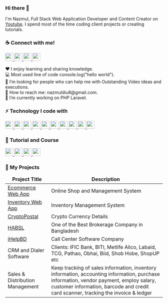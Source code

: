 <h3>Hi there 👋</h3>
I'm Nazmul, Full Stack Web Application Developer and Content Creator on <a href="https://www.youtube.com/c/WebJourneybd">Youtube</a>. I spend most of the time coding client projects or creating tutorials.

<h3>☕ Connect with me!</h3>
<p>
    <a href="https://www.facebook.com/profile.php?id=100006948045273" target="_blank">
    <img src ="https://img.shields.io/static/v1?message=Facebook&logo=facebook&labelColor=5c5c5c&color=b9770e&logoColor=white&label=%20" height="25" style="max-width: 100%;">
  </a>
 <a href="https://www.youtube.com/c/WebJourneybd" target="_blank">
    <img src ="https://img.shields.io/static/v1?message=Youtube&logo=youtube&labelColor=5c5c5c&color=1182c3&logoColor=white&label=%20" height="25" style="max-width: 100%;">
  </a>
   <a href="mailto:nazmuldiu8@gmail.com" target="_blank">
    <img src ="https://img.shields.io/static/v1?message=Gmail&logo=gmail&labelColor=5c5c5c&color=FF0000&logoColor=white&label=%20" height="25" style="max-width: 100%;">
  </a>
   <a href="javascript:void(0)">
    <img src ="https://img.shields.io/static/v1?message=Linkedin&logo=linkedin&labelColor=5c5c5c&color=D4AC0D&logoColor=white&label=%20" height="25" style="max-width: 100%;">
  </a>
</p>
<p>
    <span>♥️ I enjoy learning and sharing knowledge.</span> <br>
    <span>💻 Most used line of code console.log("hello world").</span> <br>
    <span>🤔 I’m looking for people who can help me with Outstanding Video ideas and executions.</span> <br>
    <span>📧 How to reach me: nazmuldiu8@gmail.com.</span> <br>
    <span>🔭  I’m currently working on PHP Laravel.</span> <br>
</p>

<h3>⚡ Technology I code with</h3>
<p align="left">
  <a href="#">
    <img src ="https://img.shields.io/static/v1?message=PHP&logo=php&labelColor=5c5c5c&color=1182c3&logoColor=white&label=%20" height="25" style="max-width: 100%;">
  </a>
   <a href="#">
    <img src ="https://img.shields.io/static/v1?message=Laravel&logo=laravel&labelColor=5c5c5c&color=FF0000&logoColor=white&label=%20" height="25" style="max-width: 100%;">
  </a>
   <a href="#">
    <img src ="https://img.shields.io/static/v1?message=Vue Js&logo=vuedotjs&labelColor=5c5c5c&color=D4AC0D&logoColor=white&label=%20" height="25" style="max-width: 100%;">
  </a>
  <a href="#">
    <img src ="https://img.shields.io/static/v1?message=MySql&logo=laravel&labelColor=5c5c5c&color=4d7902&logoColor=white&label=%20" height="25" style="max-width: 100%;">
  </a>
  <a href="#">
    <img src ="https://img.shields.io/static/v1?message=JavaScript&logo=javascript&labelColor=5c5c5c&color=52307c&logoColor=white&label=%20" height="25" style="max-width: 100%;">
  </a>
  <a href="#">
    <img src ="https://img.shields.io/static/v1?message=Jquery&logo=jquery&labelColor=5c5c5c&color=b9770e&logoColor=white&label=%20" height="25" style="max-width: 100%;">
  </a>
   <a href="#">
    <img src ="https://img.shields.io/static/v1?message=Ajax&logo=json&labelColor=5c5c5c&color=0e6251&logoColor=white&label=%20" height="25" style="max-width: 100%;">
  </a>
   <a href="#">
    <img src ="https://img.shields.io/static/v1?message=HTML&logo=html5&labelColor=5c5c5c&color=5f6a6a&logoColor=white&label=%20" height="25" style="max-width: 100%;">
  </a>
   <a href="#">
    <img src ="https://img.shields.io/static/v1?message=CSS3&logo=css3&labelColor=5c5c5c&color=e67e22&logoColor=white&label=%20" height="25" style="max-width: 100%;">
  </a>
   <a href="#">
    <img src ="https://img.shields.io/static/v1?message=Bootstrap&logo=bootstrap&labelColor=5c5c5c&color=5D6D7E&logoColor=white&label=%20" height="25" style="max-width: 100%;">
  </a>
</p>

<h3>🐛 Tutorial and Course</h3>
<p> 
  <a href="https://www.youtube.com/c/WebJourneybd" target="_blank">
    <img src ="https://img.shields.io/static/v1?message=PHP&logo=php&labelColor=5c5c5c&color=008000&logoColor=white&label=%20" height="25" style="max-width: 100%;">
  </a>
   <a href="https://www.youtube.com/c/WebJourneybd" target="_blank">
    <img src ="https://img.shields.io/static/v1?message=Laravel&logo=laravel&labelColor=5c5c5c&color=FF0000&logoColor=white&label=%20" height="25" style="max-width: 100%;">
  </a>
   <a href="https://www.youtube.com/c/WebJourneybd" target="_blank">
    <img src ="https://img.shields.io/static/v1?message=Vue Js&logo=vuedotjs&labelColor=5c5c5c&color=808000&logoColor=white&label=%20" height="25" style="max-width: 100%;">
  </a>
     <a href="https://web-journey.xyz" target="_blank">
    <img src ="https://img.shields.io/static/v1?message=My Course&logo=laravel&labelColor=5c5c5c&color=000000&logoColor=white&label=%20" height="25" style="max-width: 100%;">
  </a>
</p>

<h3>🔭 My Projects</h3>
<table>
  <thead align="center">
    <tr>
      <td><b>Project Title</b></td>
      <td><b>Description</b></td>
    </tr>
  </thead>
  <tbody>
    <tr>
      <td><a href="https://ecommerce-bd.xyz" rel="nofollow">Ecommerce Web App</a></td>
      <td>Online Shop and Management System</td>
    </tr>
    <tr>
      <td><a href="https://web-journey.xyz/inventory" rel="nofollow">Inventory Web App</a></td>
      <td>Inventory Management System</td>
    </tr>
    <tr>
      <td><a href="https://cryptopostal.com/en" rel="nofollow">CryptoPostal</a></td>
      <td>Crypto Currency Details</td>
    </tr>
    <tr>
      <td><a href="http://www.habsecurities.com" rel="nofollow">HABSL</a></td>
      <td>One of the Best Brokerage Company in Bangladesh</td>
    </tr>
     <tr>
      <td><a href="http://ihelpbd.com" rel="nofollow">iHelpBD</a></td>
      <td>Call Center Software Company</td>
    </tr>  
    <tr>
      <td>CRM and Dialer Software</td>
      <td>Clients: IFIC Bank, BITI, Metlife Alico, Labaid, TCG, Pathao, Obhai, Biid, Shob Hobe, ShopUP etc</td>
    </tr> 
    <tr>
      <td>Sales & Distribution Management</td>
      <td>Keep tracking of sales information, inventory information, accounting information, purchase information, vendor payment, employ salary, customer information, barcode and credit card scanner, tracking the invoice & ledger</td>
    </tr>    
  </tbody>
</table>

<!--
**nazmulcse11/nazmulcse11** is a ✨ _special_ ✨ repository because its `README.md` (this file) appears on your GitHub profile.

Here are some ideas to get you started:

- 🔭 I’m currently working on ...
- 🌱 I’m currently learning ...
- 👯 I’m looking to collaborate on ...
- 🤔 I’m looking for help with ...
- 💬 Ask me about ...
- 📫 How to reach me: ...
- 😄 Pronouns: ...
- ⚡ Fun fact: ...
-->
